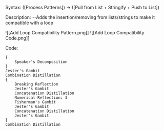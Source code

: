 Syntax:
(\[Process Patterns]) -> (\[Pull from List + Stringify + Push to List])

Description:
\--Adds the insertion/removing from lists/strings to make it compatible with a loop

![[Add Loop Compatibility Pattern.png]]
![[Add Loop Compatibility Code.png]]

Code:
```
{
	Speaker's Decomposition
}
Jester's Gambit
Combination Distillation
{
	Breaking Reflection
	Jester's Gambit
	Concatenation Distillation
	Numerical Reflection: 3
	Fisherman's Gambit
	Jester's Gambit
	Concatenation Distillation
	Jester's Gambit
}
Combination Distillation
```